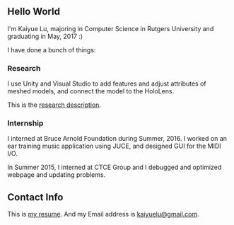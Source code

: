 ## Hello World

I'm Kaiyue Lu, majoring in Computer Science in Rutgers University and graduating in May, 2017 :)

I have done a bunch of things:

### Research

I use Unity and Visual Studio to add features and adjust attributes of meshed models, and connect the model to the HoloLens.

This is the [research description](https://secure.rutgers.edu/urs/projects/projectDetails.aspx?ID=3001).

### Internship

I interned at Bruce Arnold Foundation during Summer, 2016. I worked on an ear training music application using JUCE, and designed GUI for the MIDI I/O.

In Summer 2015, I interned at CTCE Group and I debugged and optimized webpage and updating problems.


## Contact Info

This is [my resume](https://github.com/aabcceccbba/aabcceccbba.github.io/blob/master/KaiyueLu.resume-UPDATE.pdf). 
And my Email address is [kaiyuelu@gmail.com](kaiyuelu@gmail.com).

